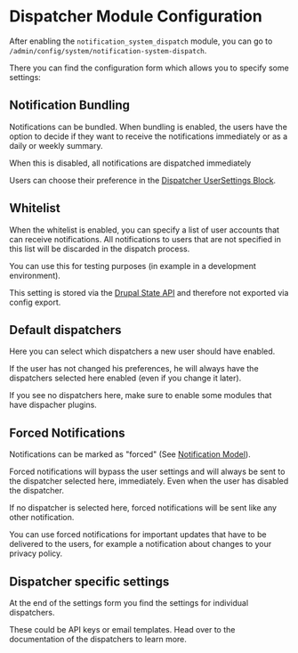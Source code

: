 # Dispatcher Module Configuration

After enabling the `notification_system_dispatch` module, you can go
to `/admin/config/system/notification-system-dispatch`.

There you can find the configuration form which allows you to specify
some settings:


## Notification Bundling

Notifications can be bundled. When bundling is enabled, the users
have the option to decide if they want to receive the notifications
immediately or as a daily or weekly summary.

When this is disabled, all notifications are dispatched immediately

Users can choose their preference in the [Dispatcher UserSettings Block](XX).


## Whitelist

When the whitelist is enabled, you can specify a list of user
accounts that can receive notifications. All notifications
to users that are not specified in this list will be discarded in the
dispatch process.

You can use this for testing purposes (in example in a development
environment).

This setting is stored via the [Drupal State API](https://www.drupal.org/docs/8/api/state-api/overview)
and therefore not exported via config export.


## Default dispatchers

Here you can select which dispatchers a new user should have enabled.

If the user has not changed his preferences, he will always have the
dispatchers selected here enabled (even if you change it later).

If you see no dispatchers here, make sure to enable some modules that
have dispacher plugins.


## Forced Notifications

Notifications can be marked as "forced" (See [Notification Model](02_notification_model.md#forced)).

Forced notifications will bypass the user settings and will always be
sent to the dispatcher selected here, immediately. Even when the user
has disabled the dispatcher.

If no dispatcher is selected here, forced notifications will be sent
like any other notification.

You can use forced notifications for important updates that have to
be delivered to the users, for example a notification about changes
to your privacy policy.


## Dispatcher specific settings

At the end of the settings form you find the settings for individual
dispatchers.

These could be API keys or email templates. Head over to the
documentation of the dispatchers to learn more.
